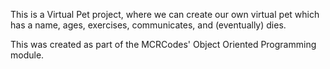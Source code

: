This is a Virtual Pet project, where we can create our own virtual pet which has a name, ages, exercises, communicates, and (eventually) dies.

This was created as part of the MCRCodes' Object Oriented Programming module.